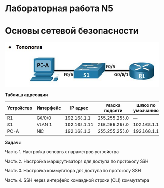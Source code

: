 # Лабораторная работа N5
# Основы сетевой безопасности

![](https://github.com/netdoms/repozit/blob/main/labs_otus/lab_11/1.jpg "")

**Таблица адресации**

|Устройство|Интерфейс|IP адрес |Маска подсети |Шлюз по умолчанию |
|------|--------|-------|-------|-----|
| R1   | G0/0/0 | 192.168.1.1 |255.255.255.0     | —       |
| S1   |VLAN 1  |192.168.1.11  |255.255.255.0     | 192.168.1.1      |
| PC-A |NIC     |192.168.1.3 |255.255.255.0     | 192.168.1.1 |

**Задачи**

Часть 1. Настройка основных параметров устройства

Часть 2. Настройка маршрутизатора для доступа по протоколу SSH

Часть 3. Настройка коммутатора для доступа по протоколу SSH

Часть 4. SSH через интерфейс командной строки (CLI) коммутатора


